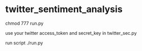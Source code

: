 # twitter_sentiment_analysis

chmod 777 run.py

use your twitter access_token and secret_key in twitter_sec.py

run script
./run.py
